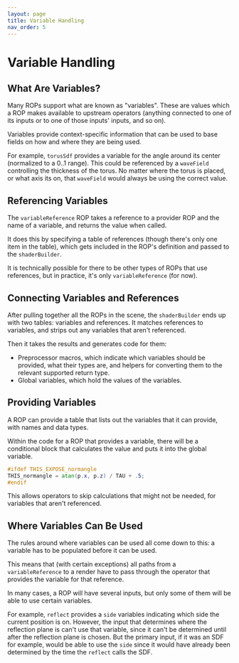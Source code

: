 ```yaml
---
layout: page
title: Variable Handling
nav_order: 5
---
```


# Variable Handling

## What Are Variables?

Many ROPs support what are known as "variables". These are values which a ROP makes available to upstream operators (anything connected to one of its inputs or to one of those inputs' inputs, and so on).

Variables provide context-specific information that can be used to base fields on how and where they are being used.

For example, `torusSdf` provides a variable for the angle around its center (normalized to a 0..1 range). This could be referenced by a `waveField` controlling the thickness of the torus. No matter where the torus is placed, or what axis its on, that `waveField` would always be using the correct value.

## Referencing Variables

The `variableReference` ROP takes a reference to a provider ROP and the name of a variable, and returns the value when called.

It does this by specifying a table of references (though there's only one item in the table), which gets included in the ROP's definition and passed to the `shaderBuilder`.

It is technically possible for there to be other types of ROPs that use references, but in practice, it's only `variableReference` (for now).

## Connecting Variables and References

After pulling together all the ROPs in the scene, the `shaderBuilder` ends up with two tables: variables and references. It matches references to variables, and strips out any variables that aren't referenced.

Then it takes the results and generates code for them:
* Preprocessor macros, which indicate which variables should be provided, what their types are, and helpers for converting them to the relevant supported return type.
* Global variables, which hold the values of the variables.

## Providing Variables

A ROP can provide a table that lists out the variables that it can provide, with names and data types.

Within the code for a ROP that provides a variable, there will be a conditional block that calculates the value and puts it into the global variable.

```glsl
#ifdef THIS_EXPOSE_normangle
THIS_normangle = atan(p.x, p.z) / TAU + .5;
#endif
```

This allows operators to skip calculations that might not be needed, for variables that aren't referenced.

## Where Variables Can Be Used

The rules around where variables can be used all come down to this: a variable has to be populated before it can be used.

This means that (with certain exceptions) all paths from a `variableReference` to a render have to pass through the operator that provides the variable for that reference.

In many cases, a ROP will have several inputs, but only some of them will be able to use certain variables.

For example, `reflect` provides a `side` variables indicating which side the current position is on. However, the input that determines where the reflection plane is can't use that variable, since it can't be determined until after the reflection plane is chosen. But the primary input, if it was an SDF for example, would be able to use the `side` since it would have already been determined by the time the `reflect` calls the SDF.
